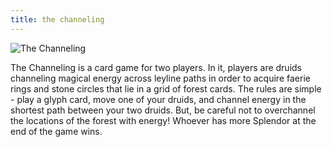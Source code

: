 ```yaml
---
title: the channeling
---
```


![The Channeling ](/images/the_channeling/full_game.jpg)

The Channeling is a card game for two players. In it, players are druids channeling magical energy across leyline paths in order to acquire faerie rings and stone circles that lie in a grid of forest cards. The rules are simple - play a glyph card, move one of your druids, and channel energy in the shortest path between your two druids. But, be careful not to overchannel the locations of the forest with energy! Whoever has more Splendor at the end of the game wins.
